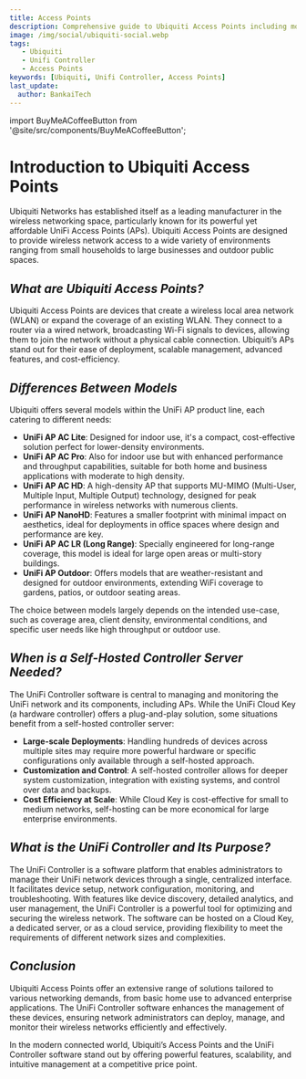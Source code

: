 ```yaml
---
title: Access Points
description: Comprehensive guide to Ubiquiti Access Points including model differences, UniFi Controller requirements, and deployment considerations.
image: /img/social/ubiquiti-social.webp
tags:
   - Ubiquiti
   - Unifi Controller
   - Access Points
keywords: [Ubiquiti, Unifi Controller, Access Points]
last_update:
  author: BankaiTech
---
```

import BuyMeACoffeeButton from '@site/src/components/BuyMeACoffeeButton';


# **Introduction to Ubiquiti Access Points**

Ubiquiti Networks has established itself as a leading manufacturer in the wireless networking space, particularly known for its powerful yet affordable UniFi Access Points (APs). Ubiquiti Access Points are designed to provide wireless network access to a wide variety of environments ranging from small households to large businesses and outdoor public spaces.

## ***What are Ubiquiti Access Points?***

Ubiquiti Access Points are devices that create a wireless local area network (WLAN) or expand the coverage of an existing WLAN. They connect to a router via a wired network, broadcasting Wi-Fi signals to devices, allowing them to join the network without a physical cable connection. Ubiquiti’s APs stand out for their ease of deployment, scalable management, advanced features, and cost-efficiency.

## ***Differences Between Models***

Ubiquiti offers several models within the UniFi AP product line, each catering to different needs:

- **UniFi AP AC Lite**: Designed for indoor use, it's a compact, cost-effective solution perfect for lower-density environments.
- **UniFi AP AC Pro**: Also for indoor use but with enhanced performance and throughput capabilities, suitable for both home and business applications with moderate to high density.
- **UniFi AP AC HD**: A high-density AP that supports MU-MIMO (Multi-User, Multiple Input, Multiple Output) technology, designed for peak performance in wireless networks with numerous clients.
- **UniFi AP NanoHD**: Features a smaller footprint with minimal impact on aesthetics, ideal for deployments in office spaces where design and performance are key.
- **UniFi AP AC LR (Long Range)**: Specially engineered for long-range coverage, this model is ideal for large open areas or multi-story buildings.
- **UniFi AP Outdoor**: Offers models that are weather-resistant and designed for outdoor environments, extending WiFi coverage to gardens, patios, or outdoor seating areas.

The choice between models largely depends on the intended use-case, such as coverage area, client density, environmental conditions, and specific user needs like high throughput or outdoor use.

## ***When is a Self-Hosted Controller Server Needed?***

The UniFi Controller software is central to managing and monitoring the UniFi network and its components, including APs. While the UniFi Cloud Key (a hardware controller) offers a plug-and-play solution, some situations benefit from a self-hosted controller server:

- **Large-scale Deployments**: Handling hundreds of devices across multiple sites may require more powerful hardware or specific configurations only available through a self-hosted approach.
- **Customization and Control**: A self-hosted controller allows for deeper system customization, integration with existing systems, and control over data and backups.
- **Cost Efficiency at Scale**: While Cloud Key is cost-effective for small to medium networks, self-hosting can be more economical for large enterprise environments.

## ***What is the UniFi Controller and Its Purpose?***

The UniFi Controller is a software platform that enables administrators to manage their UniFi network devices through a single, centralized interface. It facilitates device setup, network configuration, monitoring, and troubleshooting. With features like device discovery, detailed analytics, and user management, the UniFi Controller is a powerful tool for optimizing and securing the wireless network. The software can be hosted on a Cloud Key, a dedicated server, or as a cloud service, providing flexibility to meet the requirements of different network sizes and complexities.

## ***Conclusion***

Ubiquiti Access Points offer an extensive range of solutions tailored to various networking demands, from basic home use to advanced enterprise applications. The UniFi Controller software enhances the management of these devices, ensuring network administrators can deploy, manage, and monitor their wireless networks efficiently and effectively.

In the modern connected world, Ubiquiti’s Access Points and the UniFi Controller software stand out by offering powerful features, scalability, and intuitive management at a competitive price point.

<BuyMeACoffeeButton />

